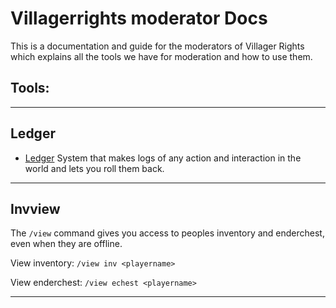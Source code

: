 # Villagerrights moderator Docs

This is a documentation and guide for the moderators of Villager Rights which explains all the tools we have for moderation and how to use them.

## Tools:

---
## Ledger
- [Ledger](/ledger.md)    System that makes logs of any action and interaction in the world and lets you roll them back.

---

## Invview
The `/view` command gives you access to peoples inventory and enderchest, even when they are offline.

View inventory:
`/view inv <playername>`

View enderchest:
`/view echest <playername>`

---
